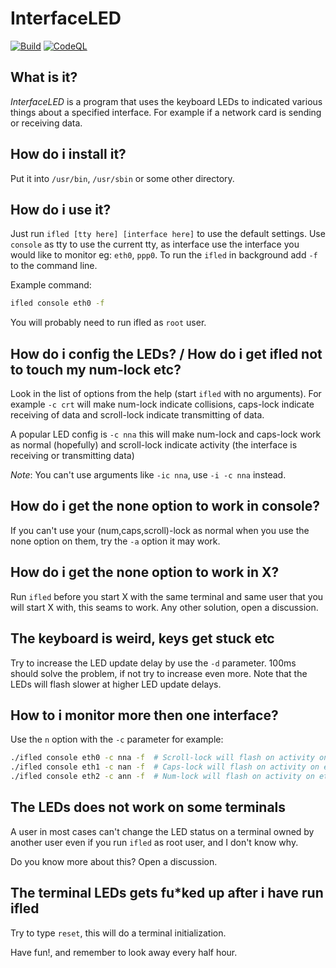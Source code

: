 # InterfaceLED

[![Build](https://github.com/wolkenschieber/ifled/actions/workflows/build.yml/badge.svg)](https://github.com/wolkenschieber/ifled/actions/workflows/build.yml)
[![CodeQL](https://github.com/wolkenschieber/ifled/actions/workflows/codeql-analysis.yml/badge.svg)](https://github.com/wolkenschieber/ifled/actions/workflows/codeql-analysis.yml)

## What is it?

_InterfaceLED_ is a program that uses the keyboard LEDs to indicated various
things about a specified interface. For example if a network card is sending
or receiving data.


## How do i install it?

Put it into `/usr/bin`, `/usr/sbin` or some other directory.


## How do i use it?

Just run `ifled [tty here] [interface here]` to use the default settings.
Use `console` as tty to use the current tty, as interface use the interface you
would like to monitor eg: `eth0`, `ppp0`. To run the `ifled` in background add `-f` to
the command line.

Example command:
```bash
ifled console eth0 -f 
```

You will probably need to run ifled as `root` user.


## How do i config the LEDs? / How do i get ifled not to touch my num-lock etc?

Look in the list of options from the help (start `ifled` with no arguments).
For example `-c crt` will make num-lock indicate collisions, caps-lock indicate
receiving of data and scroll-lock indicate transmitting of data.

A popular LED config is `-c nna` this will make num-lock and caps-lock work as
normal (hopefully) and scroll-lock indicate activity (the interface is
receiving or transmitting data)

*Note*: You can't use arguments like `-ic nna`, use `-i -c nna` instead. 


## How do i get the none option to work in console?

If you can't use your (num,caps,scroll)-lock as normal when you use the none
option on them, try the `-a` option it may work.


## How do i get the none option to work in X?

Run `ifled` before you start X with the same terminal and same user that you will
start X with, this seams to work. Any other solution, open a discussion.


## The keyboard is weird, keys get stuck etc

Try to increase the LED update delay by use the `-d` parameter. 100ms should
solve the problem, if not try to increase even more. Note that the LEDs will
flash slower at higher LED update delays.


## How to i monitor more then one interface?

Use the `n` option with the `-c` parameter for example:

```bash
./ifled console eth0 -c nna -f  # Scroll-lock will flash on activity on eth0
./ifled console eth1 -c nan -f  # Caps-lock will flash on activity on eth1
./ifled console eth2 -c ann -f  # Num-lock will flash on activity on eth2
```

## The LEDs does not work on some terminals

A user in most cases can't change the LED status on a terminal owned by another
user even if you run `ifled` as root user, and I don't know why.

Do you know more about this? Open a discussion.


## The terminal LEDs gets fu*ked up after i have run ifled

Try to type `reset`, this will do a terminal initialization.


Have fun!, and remember to look away every half hour.
